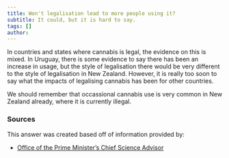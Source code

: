 ```yaml
---
title: Won't legalisation lead to more people using it?
subtitle: It could, but it is hard to say.
tags: []
author:
---
```


In countries and states where cannabis is legal, the evidence on this is mixed. In Uruguay, there is some evidence to say there has been an increase in usage, but the style of legalisation there would be very different to the style of legalisation in New Zealand. However, it is really too soon to say what the impacts of legalising cannabis has been for other countries.

We should remember that occassional cannabis use is very common in New Zealand already, where it is currently illegal.

### Sources

This answer was created based off of information provided by:

- [Office of the Prime Minister’s Chief Science Advisor](https://www.pmcsa.ac.nz/topics/cannabis/cannabis-at-a-glance/)
